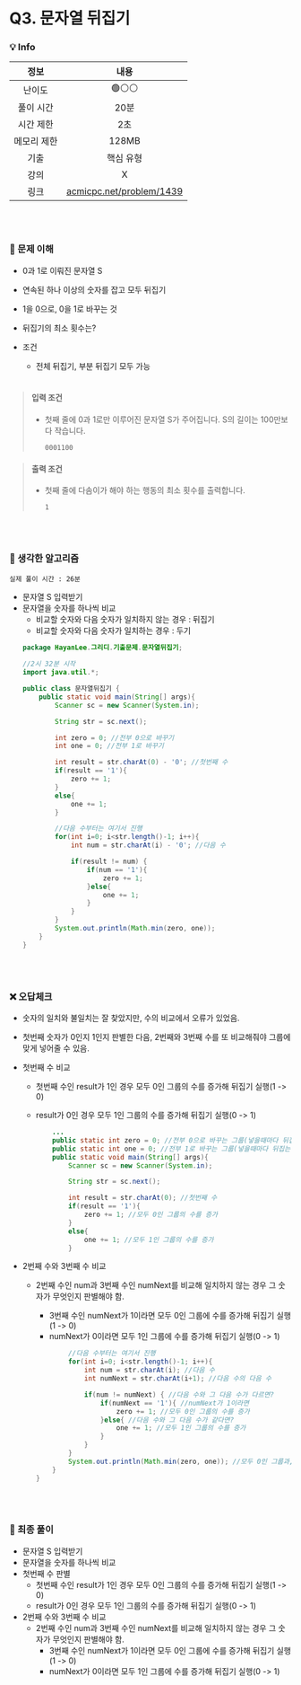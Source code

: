 # Q3. 문자열 뒤집기

### 💡 Info

|   정보    |                                내용                                |
|:-------:|:----------------------------------------------------------------:|
|   난이도   |                               🟢⚪⚪                               |
|  풀이 시간  |                               20분                                | 
|  시간 제한  |                                2초                                |
| 메모리 제한  |                              128MB                               |
|   기출    |                              핵심 유형                               |
| 강의 |                                X                                 |
| 링크 | [acmicpc.net/problem/1439](https://www.acmicpc.net/problem/1439) |

<br>
<br>

### 💭 문제 이해
- 0과 1로 이뤄진 문자열 S
- 연속된 하나 이상의 숫자를 잡고 모두 뒤집기
- 1을 0으로, 0을 1로 바꾸는 것
- 뒤집기의 최소 횟수는?
- 조건
  - 전체 뒤집기, 부분 뒤집기 모두 가능
  
  <br>

> #### 입력 조건
>
>  - 첫째 줄에 0과 1로만 이루어진 문자열 S가 주어집니다. S의 길이는 100만보다 작습니다.
>      ```
>      0001100
>      ```

> #### 출력 조건
>
> - 첫째 줄에 다솜이가 해야 하는 행동의 최소 횟수를 출력합니다.
>      ```
>      1
>      ```

<br>
<br>

### 💭 생각한 알고리즘
```실제 풀이 시간 : 26분```

- 문자열 S 입력받기
- 문자열을 숫자를 하나씩 비교
    - 비교할 숫자와 다음 숫자가 일치하지 않는 경우 : 뒤집기
    - 비교할 숫자와 다음 숫자가 일치하는 경우 : 두기
    ```java
    package HayanLee.그리디.기출문제.문자열뒤집기;
    
    //2시 32분 시작
    import java.util.*;
    
    public class 문자열뒤집기 {
        public static void main(String[] args){
            Scanner sc = new Scanner(System.in);
    
            String str = sc.next();
    
            int zero = 0; //전부 0으로 바꾸기
            int one = 0; //전부 1로 바꾸기
    
            int result = str.charAt(0) - '0'; //첫번째 수
            if(result == '1'){
                zero += 1;
            }
            else{
                one += 1;
            }
    
            //다음 수부터는 여기서 진행
            for(int i=0; i<str.length()-1; i++){
                int num = str.charAt(i) - '0'; //다음 수
    
                if(result != num) {
                    if(num == '1'){
                        zero += 1;
                    }else{
                        one += 1;
                    }
                }
            }
            System.out.println(Math.min(zero, one));
        }
    }
    ```

<br>
<br>

### ❌ 오답체크
- 숫자의 일치와 불일치는 잘 찾았지만, 수의 비교에서 오류가 있었음.
- 첫번째 숫자가 0인지 1인지 판별한 다음, 2번째와 3번째 수를 또 비교해줘야 그룹에 맞게 넣어줄 수 있음.

- 첫번째 수 비교
  - 첫번째 수인 result가 1인 경우 모두 0인 그룹의 수를 증가해 뒤집기 실행(1 -> 0)
  - result가 0인 경우 모두 1인 그룹의 수를 증가해 뒤집기 실행(0 -> 1)

    ```java
        ...
        public static int zero = 0; //전부 0으로 바꾸는 그룹(넣을때마다 뒤집는 횟수가 됨.)
        public static int one = 0; //전부 1로 바꾸는 그룹(넣을때마다 뒤집는 횟수가 됨.)
        public static void main(String[] args){
            Scanner sc = new Scanner(System.in);
    
            String str = sc.next();
    
            int result = str.charAt(0); //첫번째 수
            if(result == '1'){
                zero += 1; //모두 0인 그룹의 수를 증가
            }
            else{
                one += 1; //모두 1인 그룹의 수를 증가
            }
    
    ```
- 2번째 수와 3번째 수 비교
  - 2번째 수인 num과 3번째 수인 numNext를 비교해 일치하지 않는 경우 그 숫자가 무엇인지 판별해야 함.
    - 3번째 수인 numNext가 1이라면 모두 0인 그룹에 수를 증가해 뒤집기 실행(1 -> 0)
    - numNext가 0이라면 모두 1인 그룹에 수를 증가해 뒤집기 실행(0 -> 1)

    ```java
            //다음 수부터는 여기서 진행
            for(int i=0; i<str.length()-1; i++){
                int num = str.charAt(i); //다음 수
                int numNext = str.charAt(i+1); //다음 수의 다음 수
    
                if(num != numNext) { //다음 수와 그 다음 수가 다르면?
                    if(numNext == '1'){ //numNext가 1이라면
                        zero += 1; //모두 0인 그룹의 수를 증가
                    }else{ //다음 수와 그 다음 수가 같다면?
                        one += 1; //모두 1인 그룹의 수를 증가
                    }
                }
            }
            System.out.println(Math.min(zero, one)); //모두 0인 그룹과, 모두 1인 그룹을 비교해 더 작은 그룹 크기를 출력
        }
    }
    ```

<br>
<br>

### 💭 최종 풀이
- 문자열 S 입력받기
- 문자열을 숫자를 하나씩 비교
- 첫번째 수 판별
  - 첫번째 수인 result가 1인 경우 모두 0인 그룹의 수를 증가해 뒤집기 실행(1 -> 0)
  - result가 0인 경우 모두 1인 그룹의 수를 증가해 뒤집기 실행(0 -> 1)
- 2번째 수와 3번째 수 비교
    - 2번째 수인 num과 3번째 수인 numNext를 비교해 일치하지 않는 경우 그 숫자가 무엇인지 판별해야 함.
        - 3번째 수인 numNext가 1이라면 모두 0인 그룹에 수를 증가해 뒤집기 실행(1 -> 0)
        - numNext가 0이라면 모두 1인 그룹에 수를 증가해 뒤집기 실행(0 -> 1)